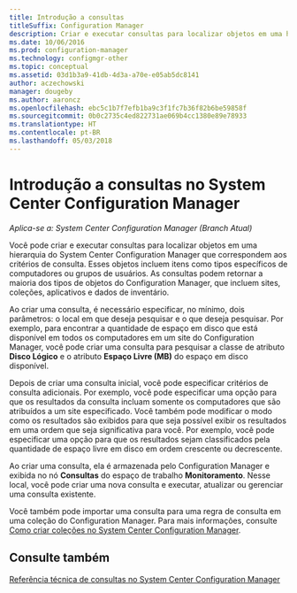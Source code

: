 ```yaml
---
title: Introdução a consultas
titleSuffix: Configuration Manager
description: Criar e executar consultas para localizar objetos em uma hierarquia do System Center Configuration Manager que correspondem aos critérios de consulta.
ms.date: 10/06/2016
ms.prod: configuration-manager
ms.technology: configmgr-other
ms.topic: conceptual
ms.assetid: 03d1b3a9-41db-4d3a-a70e-e05ab5dc8141
author: aczechowski
manager: dougeby
ms.author: aaroncz
ms.openlocfilehash: ebc5c1b7f7efb1ba9c3f1fc7b36f82b6be59858f
ms.sourcegitcommit: 0b0c2735c4ed822731ae069b4cc1380e89e78933
ms.translationtype: HT
ms.contentlocale: pt-BR
ms.lasthandoff: 05/03/2018
---
```

# <a name="introduction-to-queries-in-system-center-configuration-manager"></a>Introdução a consultas no System Center Configuration Manager

*Aplica-se a: System Center Configuration Manager (Branch Atual)*

Você pode criar e executar consultas para localizar objetos em uma hierarquia do System Center Configuration Manager que correspondem aos critérios de consulta. Esses objetos incluem itens como tipos específicos de computadores ou grupos de usuários. As consultas podem retornar a maioria dos tipos de objetos do Configuration Manager, que incluem sites, coleções, aplicativos e dados de inventário.  

 Ao criar uma consulta, é necessário especificar, no mínimo, dois parâmetros: o local em que deseja pesquisar e o que deseja pesquisar. Por exemplo, para encontrar a quantidade de espaço em disco que está disponível em todos os computadores em um site do Configuration Manager, você pode criar uma consulta para pesquisar a classe de atributo **Disco Lógico** e o atributo **Espaço Livre (MB)** do espaço em disco disponível.  

 Depois de criar uma consulta inicial, você pode especificar critérios de consulta adicionais. Por exemplo, você pode especificar uma opção para que os resultados da consulta incluam somente os computadores que são atribuídos a um site especificado. Você também pode modificar o modo como os resultados são exibidos para que seja possível exibir os resultados em uma ordem que seja significativa para você. Por exemplo, você pode especificar uma opção para que os resultados sejam classificados pela quantidade de espaço livre em disco em ordem crescente ou decrescente.  

 Ao criar uma consulta, ela é armazenada pelo Configuration Manager e exibida no nó **Consultas** do espaço de trabalho **Monitoramento**. Nesse local, você pode criar uma nova consulta e executar, atualizar ou gerenciar uma consulta existente.  

 Você também pode importar uma consulta para uma regra de consulta em uma coleção do Configuration Manager. Para mais informações, consulte [Como criar coleções no System Center Configuration Manager](../../../core/clients/manage/collections/create-collections.md).  

## <a name="see-also"></a>Consulte também  
 [Referência técnica de consultas no System Center Configuration Manager](../../../core/servers/manage/queries-technical-reference.md)
